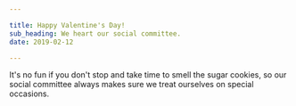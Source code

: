 ```yaml
---

title: Happy Valentine's Day!
sub_heading: We heart our social committee.
date: 2019-02-12

---
```

<!-- ![](/images/20190212_184944.jpg) -->

It's no fun if you don't stop and take time to smell the sugar cookies, so our social committee always makes sure we treat ourselves on special occasions.

<!-- ![](/images/20190212_204252.jpg) -->
